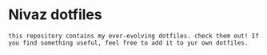 # Nivaz dotfiles

    this repository contains my ever-evolving dotfiles. check them out! If you find something useful, feel free to add it to yur own dotfiles.
